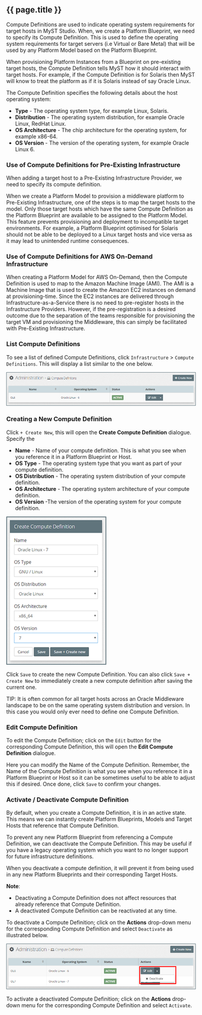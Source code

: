 ## {{ page.title }}

Compute Definitions are used to indicate operating system requirements for target hosts in MyST Studio. When, we create a Platform Blueprint, we need to specify its Compute Definition. This is used to define the operating system requirements for target servers \(i.e Virtual or Bare Metal\) that will be used by any Platform Model based on the Platform Blueprint.

When provisioning Platform Instances from a Blueprint on pre-existing target hosts, the Compute Definition tells MyST how it should interact with target hosts. For example, if the Compute Definition is for Solaris then MyST will know to treat the platform as if it is Solaris instead of say Oracle Linux.

The Compute Definition specifies the following details about the host operating system:

* **Type** - The operating system type, for example Linux, Solaris.
* **Distribution** - The operating system distribution, for example Oracle Linux, RedHat Linux.
* **OS Architecture** - The chip architecture for the operating system, for example  x86-64.
* **OS Version** - The version of the operating system, for example Oracle Linux 6.

### Use of Compute Definitions for Pre-Existing Infrastructure

When adding a target host to a Pre-Existing Infrastructure Provider, we need to specify its compute definition.

When we create a Platform Model to provision a middleware platform to Pre-Existing Infrastructure, one of the steps is to map the target hosts to the model. Only those target hosts which have the same Compute Definition as the Platform Blueprint are available to be assigned to the Platform Model. This feature prevents provisioning and deployment to incompatible target environments. For example, a Platform Blueprint optimised for Solaris should not be able to be deployed to a Linux target hosts and vice versa as it may lead to unintended runtime consequences.

### Use of Compute Definitions for AWS On-Demand Infrastructure

When creating a Platform Model for AWS On-Demand, then the Compute Definition is used to map to the Amazon Machine Image \(AMI\). The AMI is a Machine Image that is used to create the Amazon EC2 instances on demand at provisioning-time. Since the EC2 instances are delivered through Infrastructure-as-a-Service there is no need to pre-register hosts in the Infrastructure Providers. However, if the pre-registration is a desired outcome due to the separation of the teams responsible for provisioning the target VM and provisioning the Middleware, this can simply be facilitated with Pre-Existing Infrastructure.

<!-- TODO: Move the last few lines to AWS On-Demand section. -->

<!-- TODO: Describe how to create the AMI machine image. -->

### List Compute Definitions

To see a list of defined Compute Definitions, click  `Infrastructure` &gt; `Compute Definitions`. This will display a list similar to the one below.

![](img/ComputeDefinitionList.png)

### Creating a New Compute Definition

Click `+ Create New`, this will open the **Create Compute Definition** dialogue. Specify the

* **Name** - Name of your compute definition. This is what you see when you reference it in a Platform Blueprint or Host. 
* **OS Type** - The operating system type that you want as part of your compute definition.
* **OS Distribution** - The operating system distribution of your compute definition.
* **OS Architecture** - The operating system architecture of your compute definition.
* **OS Version** -The version of the operating system for your compute definition.

![](img/ComputeDefinitionAdd.png)

Click `Save` to create the new Compute Definition. You can also click `Save + Create New` to immediately create a new compute definition after saving the current one. 

TIP: It is often common for all target hosts across an Oracle Middleware landscape to be on the same operating system distribution and version. In this case you would only ever need to define one Compute Definition.

### Edit Compute Definition

To edit the Compute Definition; click on the `Edit` button for the corresponding Compute Definition, this will open the **Edit Compute Definition** dialogue.

Here you can modify the Name of the Compute Definition. Remember, the Name of the Compute Definition is what you see when you reference it in a Platform Blueprint or Host so it can be sometimes useful to be able to adjust this if desired. Once done, click `Save` to confirm your changes.

### Activate / Deactivate Compute Definition

By default, when you create a Compute Definition, it is in an active state. This means we can instantly create Platform Blueprints, Models and Target Hosts that reference that Compute Definition.

To prevent any new Platform Blueprint from referencing a Compute Definition, we can deactivate the Compute Definition. This may be useful if you have a legacy operating system which you want to no longer support for future infrastructure definitions.

When you deactivate a compute definition, it will prevent it from being used in any new Platform Blueprints and their corresponding Target Hosts.

**Note**:

* Deactivating a Compute Definition does not affect resources that already reference that Compute Definition.
* A deactivated Compute Definition can be reactivated at any time.

To deactivate a Compute Definition; click on the  **Actions** drop-down menu for the corresponding Compute Definition and select `Deactivate` as illustrated below.

![](img/ComputeDefinitionDeactivate.png)

To activate a deactivated Compute Definition; click on the  **Actions** drop-down menu for the corresponding Compute Definition and select `Activate`.

